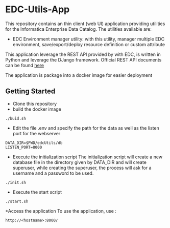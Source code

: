 # EDC-Utils-App
This repository contains an thin client (web UI) application providing utilities for the Informatica Enterprise Data Catalog. 
The utilities available are:
* EDC Environment manager utility: with this utility, manager multiple EDC environment, save/export/deploy resource definition or custom attribute 


This application leverage the REST API provided by with EDC, is written in Python and leverage the DJango framework.
Official REST API documents can be found [here](https://kb.informatica.com/proddocs/Product%20Documentation/6/IN_102_EnterpriseInformationCatalog[REST-API]Reference_en.pdf)

The application is package into a docker image for easier deployment


Getting Started
---------------

* Clone this repository
* build the docker image
```
./buid.sh
```
* Edit the file .env and specify the path for the data as well as the listen port for the webserver
```
DATA_DIR=$PWD/edcUtils/db
LISTEN_PORT=8000
```
* Execute the initialization script
The initialization script will create a new database file in the directory given by DATA_DIR and will create superuser, while creating the superuser, the process will ask for a username and a password to be used.
```
./init.sh
``` 
* Execute the start script
```
./start.sh
```
*Access the application
To use the application, use :
```
http://<hostname>:8000/
```

